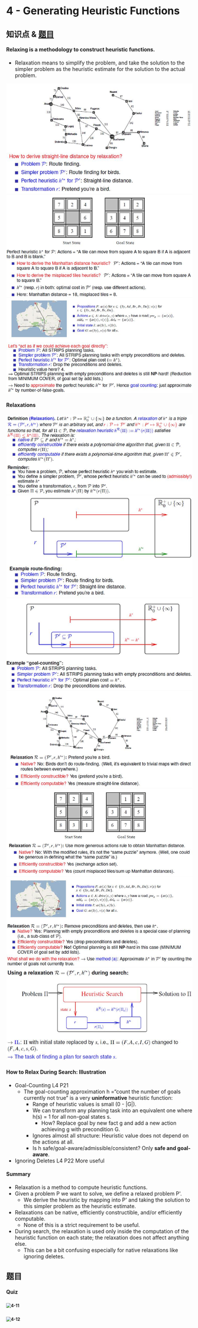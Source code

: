 # 4 - Generating Heuristic Functions



## 知识点 & [题目](#题目)

#### Relaxing is a methodology to construct heuristic functions.

* Relaxation means to simplify the problem, and take the solution to the simpler problem as the heuristic estimate for the solution to the actual problem.

<img src="images/4/4-1.jpg" alt="4-1" style="zoom:80%;" />

<img src="images/4/4-2.jpg" alt="4-2" style="zoom:80%;" />

<img src="images/4/4-3.jpg" alt="4-3" style="zoom:80%;" />



#### Relaxations

<img src="images/4/4-4.jpg" alt="4-4" style="zoom:80%;" />

<img src="images/4/4-5.jpg" alt="4-5" style="zoom:80%;" />

<img src="images/4/4-6.jpg" alt="4-6" style="zoom:80%;" />

<img src="images/4/4-7.jpg" alt="4-7" style="zoom:80%;" />

<img src="images/4/4-8.jpg" alt="4-8" style="zoom:80%;" />

<img src="images/4/4-9.jpg" alt="4-9" style="zoom:80%;" />

<img src="images/4/4-10.jpg" alt="4-10" style="zoom:80%;" />

#### How to Relax During Search: Illustration

* Goal-Counting	L4 P21
  * The goal-counting approximation h =“count the number of goals currently not true” is a very **uninformative** heuristic function:
    * Range of heuristic values is small (0 - |G|).
    * We can transform any planning task into an equivalent one where h(s) = 1 for all non-goal states s. 
      * How? Replace goal by new fact g and add a new action achieving g with precondition G.
    * Ignores almost all structure: Heuristic value does not depend on the actions at all.
    * Is h safe/goal-aware/admissible/consistent? Only **safe and goal-aware**.
* Ignoring Deletes    L4 P22    More useful



#### Summary

* Relaxation is a method to compute heuristic functions.
* Given a problem P we want to solve, we define a relaxed problem P'.
  * We derive the heuristic by mapping into P' and taking the solution to this simpler problem as the heuristic estimate.
* Relaxations can be native, efficiently constructible, and/or efficiently computable.
  * None of this is a strict requirement to be useful.
* During search, the relaxation is used only inside the computation of the heuristic function on each state; the relaxation does not affect anything else. 
  * This can be a bit confusing especially for native relaxations like ignoring deletes.



## 题目

#### Quiz

#### <img src="C:\Users\cjhm0\Desktop\COMP90054_Revision\Modules\images\4\4-11.jpg" alt="4-11" style="zoom:80%;" />

#### <img src="C:\Users\cjhm0\Desktop\COMP90054_Revision\Modules\images\4\4-12.jpg" alt="4-12" style="zoom:80%;" />